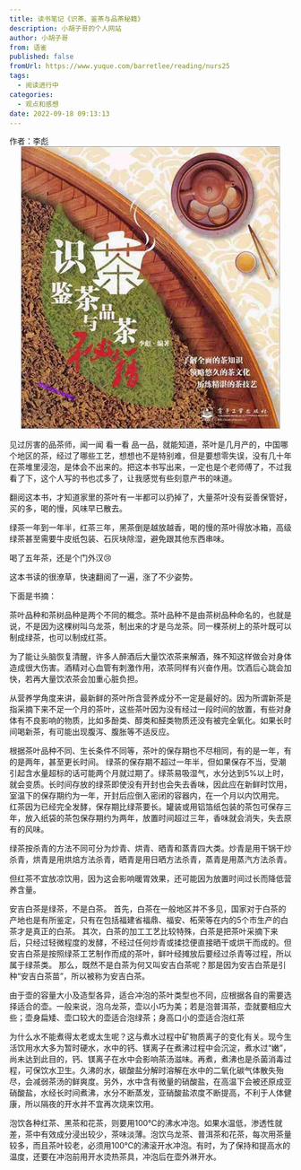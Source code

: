 ```yaml
---
title: 读书笔记《识茶、鉴茶与品茶秘籍》
description: 小胡子哥的个人网站
author: 小胡子哥
from: 语雀
published: false
fromUrl: https://www.yuque.com/barretlee/reading/nurs25
tags:
  - 阅读进行中
categories:
  - 观点和感想
date: 2022-09-18 09:13:13
---
```


作者：李彪
![image](../blogimgs/2022/09/18/1663506867637-c45bd86f-a311-4c70-ad12-309ac0b201ec.png)


见过厉害的品茶师，闻一闻 看一看 品一品，就能知道，茶叶是几月产的，中国哪个地区的茶，经过了哪些工艺，想想也不是特别难，但是要想零失误，没有几十年在茶堆里浸泡，是体会不出来的。把这本书写出来，一定也是个老师傅了，不过我看了下，这个人写的书也忒多了，让我感觉有些刻意产书的味道。

翻阅这本书，才知道家里的茶叶有一半都可以扔掉了，大量茶叶没有妥善保管好，买的多，喝的慢，风味早已散去。

绿茶一年到一年半，红茶三年，黑茶倒是越放越香，喝的慢的茶叶得放冰箱，高级绿茶甚至需要牛皮纸包装、石灰块除湿，避免跟其他东西串味。

喝了五年茶，还是个门外汉😢

这本书读的很潦草，快速翻阅了一遍，涨了不少姿势。

下面是书摘：

茶叶品种和茶树品种是两个不同的概念。茶叶品种不是由茶树品种命名的，也就是说，不是因为这棵树叫乌龙茶，制出来的才是乌龙茶。同一棵茶树上的茶叶既可以制成绿茶，也可以制成红茶。

为了能让头脑恢复清醒，许多人醉酒后大量饮浓茶来解酒，殊不知这样做会对身体造成很大伤害。酒精对心血管有刺激作用，浓茶同样有兴奋作用。饮酒后心跳会加快，若再大量饮浓茶会加重心脏负担。

从营养学角度来讲，最新鲜的茶叶所含营养成分不一定是最好的。因为所谓新茶是指采摘下来不足一个月的茶叶，这些茶叶因为没有经过一段时间的放置，有些对身体有不良影响的物质，比如多酚类、醇类和醛类物质还没有被完全氧化。如果长时间喝新茶，有可能出现腹泻、腹胀等不适反应。

根据茶叶品种不同、生长条件不同等，茶叶的保存期也不尽相同，有的是一年，有的是两年，甚至更长时间。
绿茶的保存期不超过一年半，但如果保存不当，受潮引起含水量超标的话可能两个月就过期了。绿茶易吸湿气，水分达到5%以上时，就会变质。长时间存放的绿茶即使没有开封也会失去香味，因此应在新鲜时饮用，室温下的保存期约为一年，开封后应倒入密闭的容器内，在一个月以内饮用完。
红茶因为已经完全发酵，保存期比绿茶要长。罐装或用铝箔纸包装的茶包可保存三年，放入纸袋的茶包保存期约为两年，放置时间超过三年，香味就会消失，失去原有的风味。

绿茶按杀青的方法不同可分为炒青、烘青、晒青和蒸青四大类。炒青是用干锅干炒杀青，烘青是用烘焙方法杀青，晒青是用日晒方法杀青，蒸青是用蒸汽方法杀青。

但红茶不宜放凉饮用，因为这会影响暖胃效果，还可能因为放置时间过长而降低营养含量。

安吉白茶是绿茶，不是白茶。
首先，白茶在一般地区并不多见，国家对于白茶的产地也是有所鉴定，只有在包括福建省福鼎、福安、柘荣等在内的5个市生产的白茶才是真正的白茶。
其次，白茶的加工工艺比较特殊，白茶是把茶叶采摘下来后，只经过轻微程度的发酵，不经过任何炒青或揉捻便直接晒干或烘干而成的。但安吉白茶是按照绿茶工艺制作而成的茶叶，鲜叶经摊放后要经过杀青等过程，所以属于绿茶类。
那么，既然不是白茶为何又叫安吉白茶呢？那是因为安吉白茶是引种“安吉白茶苗”，所以被称为安吉白茶。


由于壶的容量大小及造型各异，适合冲泡的茶叶类型也不同，应根据各自的需要选择适合的壶。一般来说，泡乌龙茶，壶以小巧为美；若是泡普洱茶，壶就要相应大些；壶身扁矮、壶口较大的壶适合泡绿茶；身高口小的壶适合泡红茶

为什么水不能煮得太老或太生呢？这与煮水过程中矿物质离子的变化有关。现今生活饮用水大多为暂时硬水，水中的钙、镁离子在煮沸过程中会沉淀，煮水过“嫩”，尚未达到此目的，钙、镁离子在水中会影响茶汤滋味。再煮，煮沸也是杀菌消毒过程，可保饮水卫生。久沸的水，碳酸盐分解时溶解在水中的二氧化碳气体散失殆尽，会减弱茶汤的鲜爽度。另外，水中含有微量的硝酸盐，在高温下会被还原成亚硝酸盐，水经长时间煮沸，水分不断蒸发，亚硝酸盐浓度不断提高，不利于人体健康，所以隔夜的开水并不宜再次烧来饮用。

泡饮各种红茶、黑茶和花茶，则要用100℃的沸水冲泡。如果水温低，渗透性就差，茶中有效成分浸出较少，茶味淡薄。泡饮乌龙茶、普洱茶和花茶，每次用茶量较多，而且茶叶较老，必须用100℃的沸滚开水冲泡。有时，为了保持和提高水的温度，还要在冲泡前用开水烫热茶具，冲泡后在壶外淋开水。






